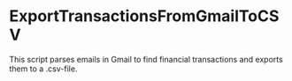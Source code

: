 # ExportTransactionsFromGmailToCSV

This script parses emails in Gmail to find financial transactions and exports them to a .csv-file.
